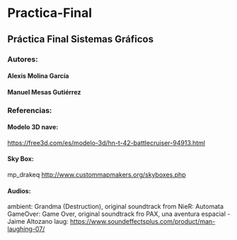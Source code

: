 # Practica-Final

## Práctica Final Sistemas Gráficos

### Autores:

#### Alexis Molina García
#### Manuel Mesas Gutiérrez

### Referencias:

#### Modelo 3D nave:

https://free3d.com/es/modelo-3d/hn-t-42-battlecruiser-94913.html


#### Sky Box:

mp_drakeq
http://www.custommapmakers.org/skyboxes.php


#### Audios:

ambient: Grandma (Destruction), original soundtrack from  NieR: Automata
GameOver: Game Over, original soundtrack fro PAX, una aventura espacial - Jaime Altozano
laug: https://www.soundeffectsplus.com/product/man-laughing-07/
